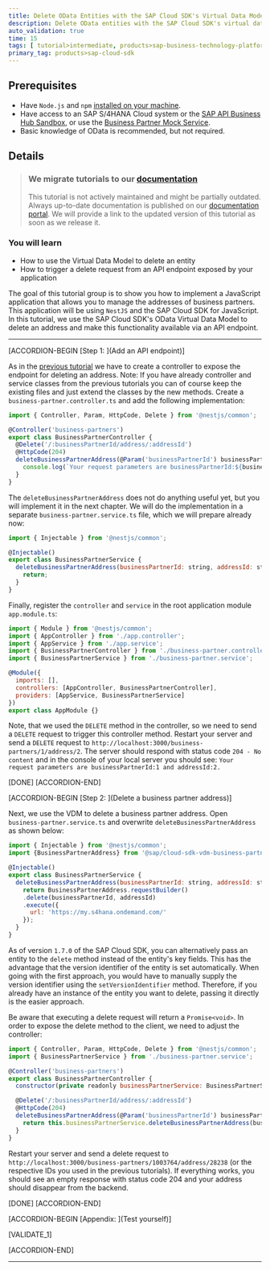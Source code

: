 ```yaml
---
title: Delete OData Entities with the SAP Cloud SDK's Virtual Data Model
description: Delete OData entities with the SAP Cloud SDK's virtual data model to duild an address manager application.
auto_validation: true
time: 15
tags: [ tutorial>intermediate, products>sap-business-technology-platform, topic>javascript, topic>odata]
primary_tag: products>sap-cloud-sdk
---
```


## Prerequisites
 - Have `Node.js` and `npm` [installed on your machine](s4sdkjs-prerequisites).
 - Have access to an SAP S/4HANA Cloud system or the [SAP API Business Hub Sandbox](https://api.sap.com/getting-started), or use the [Business Partner Mock Service](https://sap.github.io/cloud-s4-sdk-book/pages/mock-odata.html).
 - Basic knowledge of OData is recommended, but not required.

## Details

> ### We migrate tutorials to our [documentation](https://sap.github.io/cloud-sdk/)
> This tutorial is not actively maintained and might be partially outdated.
> Always up-to-date documentation is published on our [documentation portal](https://sap.github.io/cloud-sdk/).
> We will provide a link to the updated version of this tutorial as soon as we release it.

### You will learn
  - How to use the Virtual Data Model to delete an entity
  - How to trigger a delete request from an API endpoint exposed by your application

The goal of this tutorial group is to show you how to implement a JavaScript application that allows you to manage the addresses of business partners. This application will be using `NestJS` and the SAP Cloud SDK for JavaScript. In this tutorial, we use the SAP Cloud SDK's OData Virtual Data Model to delete an address and make this functionality available via an API endpoint.

---

[ACCORDION-BEGIN [Step 1: ](Add an API endpoint)]

As in the [previous tutorial](cloudsdk-js-vdm-update) we have to create a controller to expose the endpoint for deleting an address. Note: If you have already controller and service classes from the previous tutorials you can of course keep the existing files and just extend the classes by the new methods. Create a `business-partner.controller.ts` and add the following implementation:

```JavaScript / TypeScript
import { Controller, Param, HttpCode, Delete } from '@nestjs/common';

@Controller('business-partners')
export class BusinessPartnerController {
  @Delete('/:businessPartnerId/address/:addressId')
  @HttpCode(204)
  deleteBusinessPartnerAddress(@Param('businessPartnerId') businessPartnerId, @Param('addressId') addressId){
    console.log(`Your request parameters are businessPartnerId:${businessPartnerId} and addressId:${addressId}.`);
  }
}
```
The `deleteBusinessPartnerAddress` does not do anything useful yet, but you will implement it in the next chapter. We will do the implementation in a separate `business-partner.service.ts` file, which we will prepare already now:

```JavaScript / TypeScript
import { Injectable } from '@nestjs/common';

@Injectable()
export class BusinessPartnerService {
  deleteBusinessPartnerAddress(businessPartnerId: string, addressId: string): Promise<void> {
    return;
  }
}
```

Finally, register the `controller` and `service` in the root application module `app.module.ts`:

```JavaScript / TypeScript
import { Module } from '@nestjs/common';
import { AppController } from './app.controller';
import { AppService } from './app.service';
import { BusinessPartnerController } from './business-partner.controller';
import { BusinessPartnerService } from './business-partner.service';

@Module({
  imports: [],
  controllers: [AppController, BusinessPartnerController],
  providers: [AppService, BusinessPartnerService]
})
export class AppModule {}
```

Note, that we used the `DELETE` method in the controller, so we need to send a `DELETE` request to trigger this controller method. Restart your server and send a `DELETE` request to `http://localhost:3000/business-partners/1/address/2`. The server should respond with  status code `204 - No content` and in the console of your local server you should see:
`Your request parameters are businessPartnerId:1 and addressId:2.`

[DONE]
[ACCORDION-END]

[ACCORDION-BEGIN [Step 2: ](Delete a business partner address)]

Next, we use the VDM to delete a business partner address. Open `business-partner.service.ts` and overwrite `deleteBusinessPartnerAddress` as shown below:

```JavaScript / TypeScript
import { Injectable } from '@nestjs/common';
import {BusinessPartnerAddress} from '@sap/cloud-sdk-vdm-business-partner-service';

@Injectable()
export class BusinessPartnerService {
  deleteBusinessPartnerAddress(businessPartnerId: string, addressId: string): Promise<void> {
    return BusinessPartnerAddress.requestBuilder()
    .delete(businessPartnerId, addressId)
    .execute({
      url: 'https://my.s4hana.ondemand.com/'
    });
  }
}
```

As of version `1.7.0` of the SAP Cloud SDK, you can alternatively pass an entity to the `delete` method instead of the entity's key fields. This has the advantage that the version identifier of the entity is set automatically. When going with the first approach, you would have to manually supply the version identifier using the `setVersionIdentifier` method. Therefore, if you already have an instance of the entity you want to delete, passing it directly is the easier approach.

Be aware that executing a delete request will return a `Promise<void>`. In order to expose the delete method to the client, we need to adjust the controller:

```JavaScript / TypeScript
import { Controller, Param, HttpCode, Delete } from '@nestjs/common';
import { BusinessPartnerService } from './business-partner.service';

@Controller('business-partners')
export class BusinessPartnerController {
  constructor(private readonly businessPartnerService: BusinessPartnerService) {}

  @Delete('/:businessPartnerId/address/:addressId')
  @HttpCode(204)
  deleteBusinessPartnerAddress(@Param('businessPartnerId') businessPartnerId, @Param('addressId') addressId): Promise<void> {
    return this.businessPartnerService.deleteBusinessPartnerAddress(businessPartnerId, addressId);
  }
}
```

Restart your server and send a delete request to `http://localhost:3000/business-partners/1003764/address/28238` (or the respective IDs you used in the previous tutorials). If everything works, you should see an empty response with status code 204 and your address should disappear from the backend.

[DONE]
[ACCORDION-END]

[ACCORDION-BEGIN [Appendix: ](Test yourself)]

[VALIDATE_1]

[ACCORDION-END]

---
